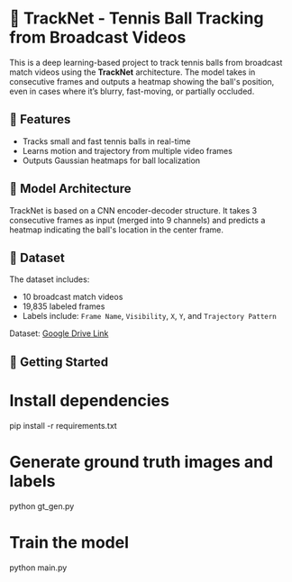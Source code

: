 # 🎾 TrackNet - Tennis Ball Tracking from Broadcast Videos

This is a deep learning-based project to track tennis balls from broadcast match videos using the **TrackNet** architecture. The model takes in consecutive frames and outputs a heatmap showing the ball's position, even in cases where it’s blurry, fast-moving, or partially occluded.

## 📌 Features

- Tracks small and fast tennis balls in real-time
- Learns motion and trajectory from multiple video frames
- Outputs Gaussian heatmaps for ball localization

## 🧠 Model Architecture

TrackNet is based on a CNN encoder-decoder structure. It takes 3 consecutive frames as input (merged into 9 channels) and predicts a heatmap indicating the ball's location in the center frame.

## 📁 Dataset

The dataset includes:
- 10 broadcast match videos
- 19,835 labeled frames
- Labels include: `Frame Name`, `Visibility`, `X`, `Y`, and `Trajectory Pattern`

Dataset: [Google Drive Link](https://drive.google.com/drive/folders/11r0RUaQHX7I3ANkaYG4jOxXK1OYo01Ut)

## 🚀 Getting Started

# Install dependencies
pip install -r requirements.txt

# Generate ground truth images and labels
python gt_gen.py

# Train the model
python main.py

